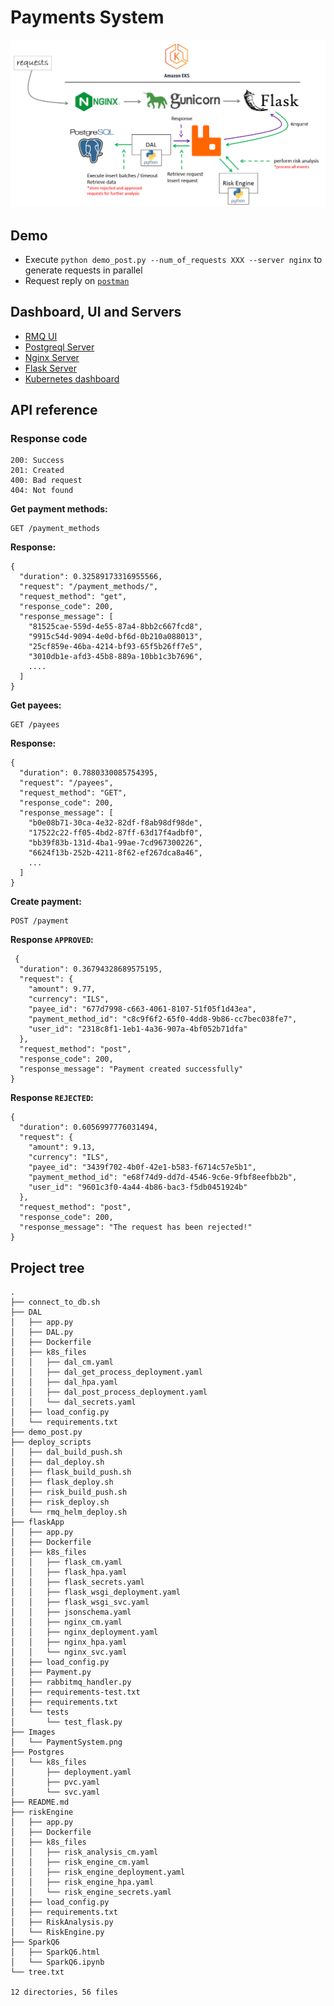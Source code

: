 # Payments System
![Image description](Images/PaymentSystem.png)

## Demo
- Execute `python demo_post.py --num_of_requests XXX --server nginx` to generate requests in parallel  
- Request reply on [`postman`](https://web.postman.co)

## Dashboard, UI and Servers
- [RMQ UI](http://a75b10a42d54343d5807c33c915d4027-772471113.eu-central-1.elb.amazonaws.com:15672)
- [Postgreql Server](http://a787283b2acd446988c17a47e610c552-1989815858.eu-central-1.elb.amazonaws.com:5432)
- [Nginx Server](http://a5253817a018c48eb8dc089fc96c18ff-2060703969.eu-central-1.elb.amazonaws.com:80)
- [Flask Server](http://ac3828cb0b1e94a63b8b41fae12c1908-1440347994.eu-central-1.elb.amazonaws.com:8192)
- [Kubernetes dashboard](https://a3fc3325d3af44a78b2ec3ff0248c1c2-187620913.eu-central-1.elb.amazonaws.com:443)


## API reference 
### Response code
```http
200: Success
201: Created
400: Bad request
404: Not found
```

**Get payment methods:**
```http
GET /payment_methods
```
**Response:**
```http
{
  "duration": 0.32589173316955566,
  "request": "/payment_methods/",
  "request_method": "get",
  "response_code": 200,
  "response_message": [
    "81525cae-559d-4e55-87a4-8bb2c667fcd8",
    "9915c54d-9094-4e0d-bf6d-0b210a088013",
    "25cf859e-46ba-4214-bf93-65f5b26ff7e5",
    "3010db1e-afd3-45b8-889a-10bb1c3b7696",
    ....
  ]
}

```
**Get payees:**
```http
GET /payees
```
**Response:**
```http
{
  "duration": 0.7880330085754395,
  "request": "/payees",
  "request_method": "GET",
  "response_code": 200,
  "response_message": [
    "b0e08b71-30ca-4e32-82df-f8ab98df98de",
    "17522c22-ff05-4bd2-87ff-63d17f4adbf0",
    "bb39f83b-131d-4ba1-99ae-7cd967300226",
    "6624f13b-252b-4211-8f62-ef267dca8a46",
    ...
  ]
}
```
**Create payment:**
```http
POST /payment
```
**Response `APPROVED`:**
```http
 {
  "duration": 0.36794328689575195,
  "request": {
    "amount": 9.77,
    "currency": "ILS",
    "payee_id": "677d7998-c663-4061-8107-51f05f1d43ea",
    "payment_method_id": "c8c9f6f2-65f0-4dd8-9b86-cc7bec038fe7",
    "user_id": "2318c8f1-1eb1-4a36-907a-4bf052b71dfa"
  },
  "request_method": "post",
  "response_code": 200,
  "response_message": "Payment created successfully"
}
```
**Response `REJECTED`:**
```http
{
  "duration": 0.6056997776031494,
  "request": {
    "amount": 9.13,
    "currency": "ILS",
    "payee_id": "3439f702-4b0f-42e1-b583-f6714c57e5b1",
    "payment_method_id": "e68f74d9-dd7d-4546-9c6e-9fbf8eefbb2b",
    "user_id": "9601c3f0-4a44-4b86-bac3-f5db0451924b"
  },
  "request_method": "post",
  "response_code": 200,
  "response_message": "The request has been rejected!"
}

```



## Project tree
```
.
├── connect_to_db.sh
├── DAL
│   ├── app.py
│   ├── DAL.py
│   ├── Dockerfile
│   ├── k8s_files
│   │   ├── dal_cm.yaml
│   │   ├── dal_get_process_deployment.yaml
│   │   ├── dal_hpa.yaml
│   │   ├── dal_post_process_deployment.yaml
│   │   └── dal_secrets.yaml
│   ├── load_config.py
│   └── requirements.txt
├── demo_post.py
├── deploy_scripts
│   ├── dal_build_push.sh
│   ├── dal_deploy.sh
│   ├── flask_build_push.sh
│   ├── flask_deploy.sh
│   ├── risk_build_push.sh
│   ├── risk_deploy.sh
│   └── rmq_helm_deploy.sh
├── flaskApp
│   ├── app.py
│   ├── Dockerfile
│   ├── k8s_files
│   │   ├── flask_cm.yaml
│   │   ├── flask_hpa.yaml
│   │   ├── flask_secrets.yaml
│   │   ├── flask_wsgi_deployment.yaml
│   │   ├── flask_wsgi_svc.yaml
│   │   ├── jsonschema.yaml
│   │   ├── nginx_cm.yaml
│   │   ├── nginx_deployment.yaml
│   │   ├── nginx_hpa.yaml
│   │   └── nginx_svc.yaml
│   ├── load_config.py
│   ├── Payment.py
│   ├── rabbitmq_handler.py
│   ├── requirements-test.txt
│   ├── requirements.txt
│   └── tests
│       └── test_flask.py
├── Images
│   └── PaymentSystem.png
├── Postgres
│   └── k8s_files
│       ├── deployment.yaml
│       ├── pvc.yaml
│       └── svc.yaml
├── README.md
├── riskEngine
│   ├── app.py
│   ├── Dockerfile
│   ├── k8s_files
│   │   ├── risk_analysis_cm.yaml
│   │   ├── risk_engine_cm.yaml
│   │   ├── risk_engine_deployment.yaml
│   │   ├── risk_engine_hpa.yaml
│   │   └── risk_engine_secrets.yaml
│   ├── load_config.py
│   ├── requirements.txt
│   ├── RiskAnalysis.py
│   └── RiskEngine.py
├── SparkQ6
│   ├── SparkQ6.html
│   └── SparkQ6.ipynb
└── tree.txt

12 directories, 56 files
```
